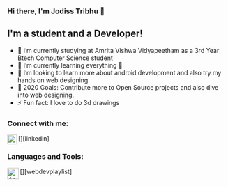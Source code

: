 ### Hi there, I'm Jodiss Tribhu  👋

## I'm a student and a Developer!
- 🔭 I’m currently studying at Amrita Vishwa Vidyapeetham as a 3rd Year Btech Computer Science student
- 🌱 I’m currently learning everything 🤣
- 👯 I’m looking to learn more about android development and also try my hands on web designing.
- 🥅 2020 Goals: Contribute more to Open Source projects and also dive into web designing.
- ⚡ Fun fact: I love to do 3d drawings 

### Connect with me:

[<img align="left" alt="Jodiss Tribhu | LinkedIn" width="22px" src="https://www.linkedin.com/in/jodiss-tribhu-9676a8173/" />][linkedin]
<br />

### Languages and Tools:

[<img align="left" alt="Android Studio" width="26px" src="https://upload.wikimedia.org/wikipedia/commons/8/8f/Breezeicons-apps-48-android-studio.svg" />][webdevplaylist]


<br />
<br />